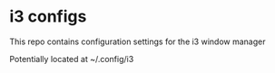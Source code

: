 # i3 configs

This repo contains configuration settings for the i3 window manager

Potentially located at ~/.config/i3

